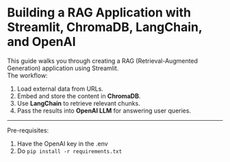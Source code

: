 # Building a RAG Application with Streamlit, ChromaDB, LangChain, and OpenAI

This guide walks you through creating a RAG (Retrieval-Augmented Generation) application using Streamlit.  
The workflow:
1. Load external data from URLs.  
2. Embed and store the content in **ChromaDB**.  
3. Use **LangChain** to retrieve relevant chunks.  
4. Pass the results into **OpenAI LLM** for answering user queries.  

---

Pre-requisites:
1. Have the OpenAI key in the .env
2. Do `pip install -r requirements.txt`
